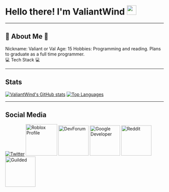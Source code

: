 # Hello there! I'm ValiantWind <img src="https://tenor.com/bKQSx.gif" width="30px">

***
## 💫 About Me 💫
<div>
Nickname: Valiant or Val
Age: 15
Hobbies: Programming and reading. Plans to graduate as a full time programmer.
</div>
💻 Tech Stack 💻 

***
## Stats
[![ValiantWind's GitHub stats](https://github-readme-stats.vercel.app/api?username=ValiantWind&count_private=true&show_icons=true&theme=github_dark)](https://github.com/anuraghazra/github-readme-stats)
[![Top Languages](https://github-readme-stats.vercel.app/api/top-langs/?username=ValiantWind&theme=github_dark)](https://github.com/anuraghazra/github-readme-stats)
***
## Social Media
<div>
<a href="https://twitter.com/valiantwind"><img alt="Twitter" src="https://icons.iconarchive.com/icons/bokehlicia/pacifica/96/twitter-icon.png"></a>
<a href="https://www.roblox.com/users/187808735/profile"><img alt="Roblox Profile "src="https://cdn.icon-icons.com/icons2/3053/PNG/512/roblox_alt_macos_bigsur_icon_189774.png" width="100" height="100"></a>
<a href="https://devforum.roblox.com/u/valiantwind/summary"><img alt="DevForum" src="https://img.icons8.com/color/344/roblox-studio.png" width="96" height="96"></a>
<a href="https://g.dev/valiant"><img alt="Google Developer" src="https://code.google.com/images/developers.png" width="96" height="96"></a>
<a href="https://www.reddit.com/u/realwindgaming"><img alt="Reddit" src="https://www.iconpacks.net/icons/2/free-reddit-logo-icon-2436-thumb.png" width="96" height="96">
<a href="https://guilded.gg/u/robloxian"><img alt="Guilded" src="https://external-preview.redd.it/-K1lcxrSpIdF6DHzA1RQix2Z7a9ULehezwEirKTBlRc.jpg" width="96" height="96"></alt>
</a>
</div>


<!--
**ValiantWind/ValiantWind** is a ✨ _special_ ✨ repository because its `README.md` (this file) appears on your GitHub profile.

Here are some ideas to get you started:

- 🔭 I’m currently working on ...
- 🌱 I’m currently learning ...
- 👯 I’m looking to collaborate on ...
- 🤔 I’m looking for help with ...
- 💬 Ask me about ...
- 📫 How to reach me: ...
- 😄 Pronouns: ...
- ⚡ Fun fact: ...
-->
